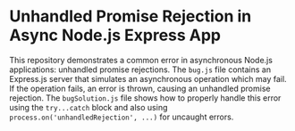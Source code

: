 # Unhandled Promise Rejection in Async Node.js Express App

This repository demonstrates a common error in asynchronous Node.js applications: unhandled promise rejections.  The `bug.js` file contains an Express.js server that simulates an asynchronous operation which may fail.  If the operation fails, an error is thrown, causing an unhandled promise rejection.  The `bugSolution.js` file shows how to properly handle this error using the `try...catch` block and also using `process.on('unhandledRejection', ...)` for uncaught errors.